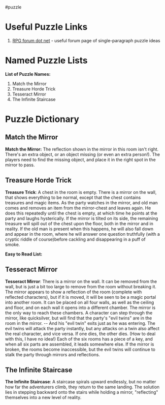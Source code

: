 #puzzle 
# Useful Puzzle Links
1. [RPG forum dot net](https://forum.rpg.net/index.php?threads/d-d-all-101-dungeon-puzzles-mysteries.560262/) - useful forum page of single-paragraph puzzle ideas
# Named Puzzle Lists
**List of Puzzle Names:**
1. Match the Mirror
2. Treasure Horde Trick
3. Tesseract Mirror
4. The Infinite Staircase
# Puzzle Dictionary
## Match the Mirror
**Match the Mirror:** The reflection shown in the mirror in this room isn't right. There's an extra object, or an object missing (or even an extra person!). The players need to find the missing object, and place it in the right spot in the mirror to pass.
## Treasure Horde Trick
**Treasure Trick**: A chest in the room is empty. There is a mirror on the wall, that shows everything to be normal, except that the chest contains treasures and magic items. As the party watches in the mirror, and old man comes and removes an item from the mirror-chest and leaves again. He does this repeatedly until the chest is empty, at which time he points at the party and laughs hysterically. If the mirror is tilted on its side, the remaining treasure will spill out of the chest upon the floor, both in the mirror and in reality. If the old man is present when this happens, he will also fall down and appear in the room, where he will answer one question truthfully (with a cryptic riddle of course)before cackling and disappearing in a puff of smoke.

**Easy to Read List:**
## Tesseract Mirror
**Tesseract Mirror**: There is a mirror on the wall. It can be removed from the wall, but is just a bit too large to remove from the room without breaking it. The mirror appears to show a reflection of the room (complete with reflected characters), but if it is moved, it will be seen to be a magic portal into another room. It can be placed on all four walls, as well as the ceiling and floor, and on each wall it opens into a different chamber. The mirror is the only way to reach these chambers. A character can step through the mirror, like quicksilver, but will find that the party's "evil twins" are in the room in the mirror. -- And his "evil twin" exits just as he was entering. The evil twins will attack the party instantly, but any attacks on a twin also affect the real character, and vice versa. If one dies, the other dies. (How to deal with this, I have no idea!) Each of the six rooms has a piece of a key, and when all six parts are assembled, it leads somewhere else. If the mirror is broken, the rooms become inaccessible, but the evil twins will continue to stalk the party through mirrors and reflections.
## The Infinite Staircase
**The Infinite Staircase**: A staircase spirals upward endlessly, but no matter how far the adventurers climb, they return to the same landing. The solution lies in stepping backward onto the stairs while holding a mirror, "reflecting" themselves into a new level of reality.